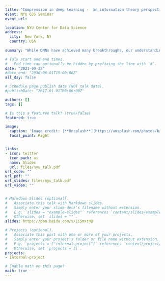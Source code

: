 ```yaml
---
title: "Compression in deep learning -  an information theory perspective"
event: NYU CDS Seminar
event_url: 

location: NYU Center for Data Science
address:
  city:  New York, NY
  country: USA
  
summary: "While DNNs have achieved many breakthroughs, our understanding of their internal structure, optimization process, and generalization is poor, and we often treat them as black boxes. We attempt to resolve these issues by suggesting that DNNs learn to optimize the Information Bottleneck (IB) principle - the tradeoff between information compression and prediction quality. In the first part of the talk, I presented this approach, showing an analytical and numerical study of DNNs in the information plane. This analysis reveals how the training process compresses the input to an optimal, efficient representation.  I discussed recent works inspired by this analysis and show how we can apply them to real-world problems. In the second part of the talk, I will discuss information in infinitely-wide neural networks using recent results in Neural Tangent Kernels (NTK) networks. The NTK allows us to derive many tractable information-theoretic quantities. By utilizing these derivations, we can do an empirical search to find the important information-theoretic quantities that affect generalization in DNNs.  I aslo presented the Dual Information Bottleneck (dualIB) framework, to find an optimal representation that resolves some of the drawbacks of the original IB. A theoretical analysis of the dualIB shows the structure of its solution and its ability to preserve the original distribution's statistics. Within this, we focused on the variational form of the dualIB, allowing its application to DNNs."

# Talk start and end times.
#   End time can optionally be hidden by prefixing the line with `#`.
date: "2021-09-22"
#date_end: "2030-06-01T15:00:00Z"
all_day: false

# Schedule page publish date (NOT talk date).
#publishDate: "2017-01-01T00:00:00Z"

authors: []
tags: []

# Is this a featured talk? (true/false)
featured: true

image:
  caption: 'Image credit: [**Unsplash**](https://unsplash.com/photos/bzdhc5b3Bxs)'
  focal_point: Right


links:
- icon: twitter
  icon_pack: ai
  name: Slides
  url: files/nyu_talk.pdf
url_code: ""
url_pdf: ""
url_slides: files/nyu_talk.pdf
url_video: ""


# Markdown Slides (optional).
#   Associate this talk with Markdown slides.
#   Simply enter your slide deck's filename without extension.
#   E.g. `slides = "example-slides"` references `content/slides/example-slides.md`.
#   Otherwise, set `slides = ""`.
slides: https://pan.baidu.com/s/1i5mxtNB

# Projects (optional).
#   Associate this post with one or more of your projects.
#   Simply enter your project's folder or file name without extension.
#   E.g. `projects = ["internal-project"]` references `content/project/deep-learning/index.md`.
#   Otherwise, set `projects = []`.
projects:
- internal-project

# Enable math on this page?
math: true
---
```

